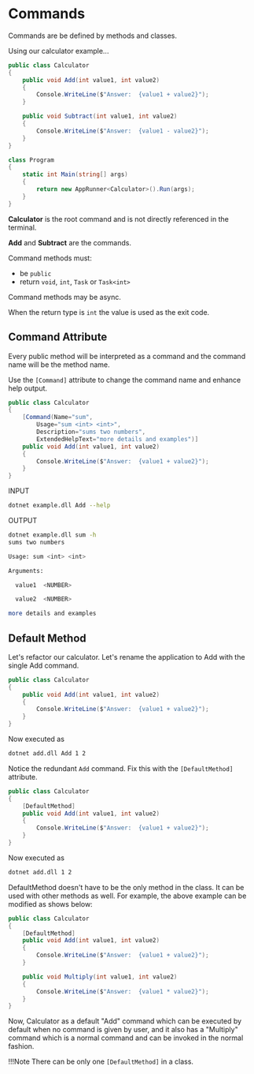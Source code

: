 # Commands

Commands are be defined by methods and classes.

Using our calculator example...

```c#
public class Calculator
{
    public void Add(int value1, int value2)
    {
        Console.WriteLine($"Answer:  {value1 + value2}");
    }

    public void Subtract(int value1, int value2)
    {
        Console.WriteLine($"Answer:  {value1 - value2}");
    }
}

class Program
{
    static int Main(string[] args)
    {
        return new AppRunner<Calculator>().Run(args);
    }
}
```

__Calculator__ is the root command and is not directly referenced in the terminal.

__Add__ and __Subtract__ are the commands. 

Command methods must:

* be `public`
* return `void`, `int`, `Task` or `Task<int>`

Command methods may be async.

When the return type is `int` the value is used as the exit code.

## Command Attribute

Every public method will be interpreted as a command and the command name will be the method name.

Use the `[Command]` attribute to change the command name and enhance help output.

```c#
public class Calculator
{
    [Command(Name="sum",
        Usage="sum <int> <int>",
        Description="sums two numbers",
        ExtendedHelpText="more details and examples")]
    public void Add(int value1, int value2)
    {
        Console.WriteLine($"Answer:  {value1 + value2}");
    }
}
```

INPUT

```bash
dotnet example.dll Add --help
```

OUTPUT

```bash
dotnet example.dll sum -h
sums two numbers

Usage: sum <int> <int>

Arguments:

  value1  <NUMBER>

  value2  <NUMBER>

more details and examples

```

## Default Method

Let's refactor our calculator. Let's rename the application to Add with the single Add command.

```c#
public class Calculator
{
    public void Add(int value1, int value2)
    {
        Console.WriteLine($"Answer:  {value1 + value2}");
    }
}
```

Now executed as

```bash
dotnet add.dll Add 1 2
```

Notice the redundant `Add` command. Fix this with the `[DefaultMethod]` attribute.

```c#
public class Calculator
{
    [DefaultMethod]
    public void Add(int value1, int value2)
    {
        Console.WriteLine($"Answer:  {value1 + value2}");
    }
}
```

Now executed as

```bash
dotnet add.dll 1 2
```

DefaultMethod doesn't have to be the only method in the class. It can be used with other methods as well. For example, the above example can be modified as shows below:

```c#
public class Calculator
{
    [DefaultMethod]
    public void Add(int value1, int value2)
    {
        Console.WriteLine($"Answer:  {value1 + value2}");
    }

    public void Multiply(int value1, int value2)
    {
        Console.WriteLine($"Answer:  {value1 * value2}");
    }
}
```

Now, Calculator as a default "Add" command which can be executed by default when no command is given by user, and it also has a "Multiply" command which is a normal command and can be invoked in the normal fashion.

!!!Note
    There can be only one `[DefaultMethod]` in a class.